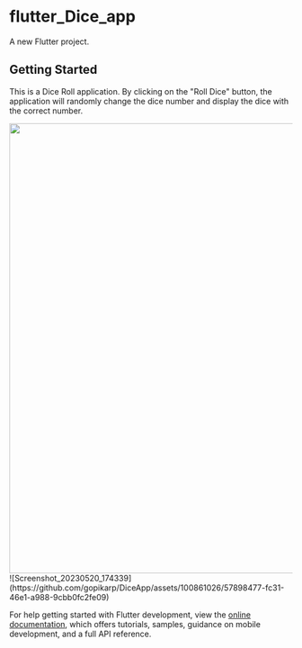 # flutter_Dice_app

A new Flutter project.

## Getting Started
This is a Dice Roll application. By clicking on the "Roll Dice" button, the application will randomly change the dice number and display the dice with the correct number.

<img src= https://github.com/gopikarp/DiceApp/assets/100861026/af7dbc05-b625-4e00-be57-f02ed983d8df  height="800"> 
![Screenshot_20230520_174339](https://github.com/gopikarp/DiceApp/assets/100861026/57898477-fc31-46e1-a988-9cbb0fc2fe09)


For help getting started with Flutter development, view the
[online documentation](https://docs.flutter.dev/), which offers tutorials,
samples, guidance on mobile development, and a full API reference.
